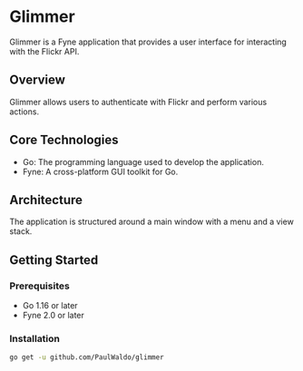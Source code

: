 # Glimmer

Glimmer is a Fyne application that provides a user interface for interacting with the Flickr API.

## Overview
Glimmer allows users to authenticate with Flickr and perform various actions.

## Core Technologies
- Go: The programming language used to develop the application.
- Fyne: A cross-platform GUI toolkit for Go.

## Architecture
The application is structured around a main window with a menu and a view stack.

## Getting Started
### Prerequisites
- Go 1.16 or later
- Fyne 2.0 or later

### Installation
```bash
go get -u github.com/PaulWaldo/glimmer
```
